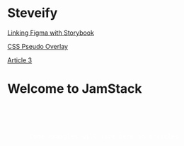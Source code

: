 # Steveify

[Linking Figma with Storybook](Article.md)

[CSS Pseudo Overlay](Article2.md)

[Article 3](Article3.md)

<template>
  <div id="Steveify">
    <img src="assets/jamstack.png" alt="Steveify" />
  </div>
</template>

# Welcome to JamStack

<div class="homepage--block">
  <pre>Code examples will live here in articles</pre>
  </div>

<style>
.homepage--block{
  background-color:transparent;
  padding:50px;
}
pre{
  color:#fff;
}
</style>
